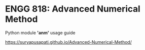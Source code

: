# ENGG 818: Advanced Numerical Method
Python module **'anm'** usage guide

<https://suryapusapati.github.io/Advanced-Numerical-Method/>

